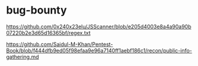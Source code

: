 # bug-bounty


https://github.com/0x240x23elu/JSScanner/blob/e205d4003e8a4a90a90b07220b2e3d65d16365bf/regex.txt



https://github.com/Saidul-M-Khan/Pentest-Book/blob/f444dfb9ed05f98efaa9e96a7140ff1aebf186c1/recon/public-info-gathering.md
